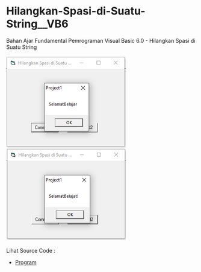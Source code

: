 # Hilangkan-Spasi-di-Suatu-String__VB6
Bahan Ajar Fundamental Pemrograman Visual Basic 6.0 - Hilangkan Spasi di Suatu String<br><br>
<img src="https://github.com/RizkyKhapidsyah/Hilangkan-Spasi-di-Suatu-String__VB6/blob/master/result/001.PNG">
<img src="https://github.com/RizkyKhapidsyah/Hilangkan-Spasi-di-Suatu-String__VB6/blob/master/result/002.PNG"><br><br>
Lihat Source Code : <br>
- <a href="https://github.com/RizkyKhapidsyah/Hilangkan-Spasi-di-Suatu-String__VB6/blob/master/Form1.frm">Program</a>
